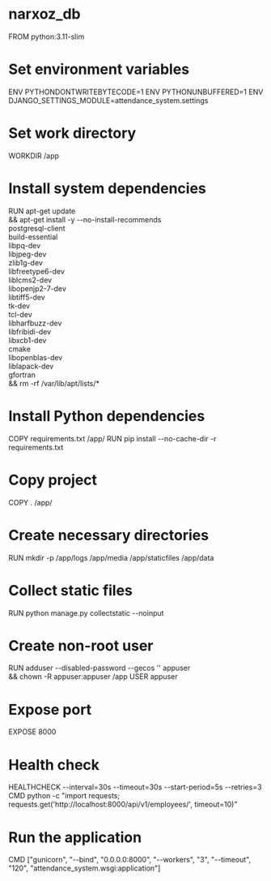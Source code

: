 # narxoz_db


FROM python:3.11-slim

# Set environment variables
ENV PYTHONDONTWRITEBYTECODE=1
ENV PYTHONUNBUFFERED=1
ENV DJANGO_SETTINGS_MODULE=attendance_system.settings

# Set work directory
WORKDIR /app

# Install system dependencies
RUN apt-get update \
    && apt-get install -y --no-install-recommends \
        postgresql-client \
        build-essential \
        libpq-dev \
        libjpeg-dev \
        zlib1g-dev \
        libfreetype6-dev \
        liblcms2-dev \
        libopenjp2-7-dev \
        libtiff5-dev \
        tk-dev \
        tcl-dev \
        libharfbuzz-dev \
        libfribidi-dev \
        libxcb1-dev \
        cmake \
        libopenblas-dev \
        liblapack-dev \
        gfortran \
    && rm -rf /var/lib/apt/lists/*

# Install Python dependencies
COPY requirements.txt /app/
RUN pip install --no-cache-dir -r requirements.txt

# Copy project
COPY . /app/

# Create necessary directories
RUN mkdir -p /app/logs /app/media /app/staticfiles /app/data

# Collect static files
RUN python manage.py collectstatic --noinput

# Create non-root user
RUN adduser --disabled-password --gecos '' appuser \
    && chown -R appuser:appuser /app
USER appuser

# Expose port
EXPOSE 8000

# Health check
HEALTHCHECK --interval=30s --timeout=30s --start-period=5s --retries=3 \
    CMD python -c "import requests; requests.get('http://localhost:8000/api/v1/employees/', timeout=10)"

# Run the application
CMD ["gunicorn", "--bind", "0.0.0.0:8000", "--workers", "3", "--timeout", "120", "attendance_system.wsgi:application"]
